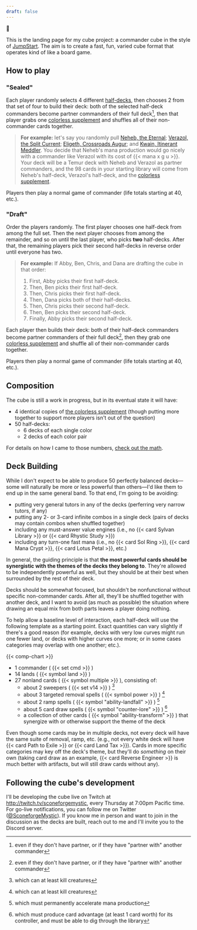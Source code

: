 ```yaml
---
draft: false
---
```


:wave:

This is the landing page for my cube project: a commander cube in the style of [JumpStart][jumpstart]. The aim is to create a fast, fun, varied cube format that operates kind of like a board game.

[jumpstart]: https://magic.wizards.com/en/articles/archive/news/introducing-jumpstart-new-way-play-magic-2020-02-20

## How to play

### "Sealed"

Each player randomly selects 4 different [half-decks](/decks), then chooses 2 from that set of four to build their deck: both of the selected half-deck commanders become partner commanders of their full deck[^1], then that player grabs one [colorless supplement][c-supplement] and shuffles all of their non-commander cards together.

> **For example:** let's say you randomly pull [Neheb, the Eternal][neheb]; [Verazol, the Split Current][verazol]; [Eligeth, Crossroads Augur][eligeth]; and [Kwain, Itinerant Meddler][kwain]. You decide that Neheb's mana production would go nicely with a commander like Verazol with its cost of {{< mana x g u >}}. Your deck will be a Temur deck with Neheb and Verazol as partner commanders, and the 98 cards in your starting library will come from Neheb's half-deck, Verazol's half-deck, and the [colorless supplement][c-supplement].

Players then play a normal game of commander (life totals starting at 40, etc.).

[neheb]: /decks/19-burn
[verazol]: /decks/49-kicker
[eligeth]: /decks/07-scry-bal
[kwain]: /decks/31-wu-control

### "Draft"

Order the players randomly. The first player chooses one half-deck from among the full set. Then the next player chooses from among the remainder, and so on until the last player, who picks **two** half-decks. After that, the remaining players pick their second half-decks in reverse order until everyone has two.

> **For example:** If Abby, Ben, Chris, and Dana are drafting the cube in that order:
>
>   1. First, Abby picks their first half-deck.
>   2. Then, Ben picks their first half-deck.
>   3. Then, Chris picks their first half-deck.
>   4. Then, Dana picks both of their half-decks.
>   5. Then, Chris picks their second half-deck.
>   6. Then, Ben picks their second half-deck.
>   7. Finally, Abby picks their second half-deck.

Each player then builds their deck: both of their half-deck commanders become partner commanders of their full deck[^1], then they grab one [colorless supplement][c-supplement] and shuffle all of their non-commander cards together.

Players then play a normal game of commander (life totals starting at 40, etc.).

## Composition

The cube is still a work in progress, but in its eventual state it will have:

  - 4 identical copies of [the colorless supplement][c-supplement] (though putting more together to support more players isn't out of the question)
  - 50 half-decks:
      - 6 decks of each single color
      - 2 decks of each color pair

For details on how I came to those numbers, [check out the math](/math).

## Deck Building

While I don't expect to be able to produce 50 perfectly balanced decks—some will naturally be more or less powerful than others—I'd like them to end up in the same general band. To that end, I'm going to be avoiding:

  - putting very general tutors in any of the decks (perferring very narrow tutors, if any)
  - putting any 2- or 3-card infinite combos in a single deck (pairs of decks may contain combos when shuffled together)
  - including any must-answer value engines (i.e., no {{< card Sylvan Library >}} or {{< card Rhystic Study >}})
  - including any turn-one fast mana (i.e., no {{< card Sol Ring >}}, {{< card Mana Crypt >}}, {{< card Lotus Petal >}}, etc.)

In general, the guiding principle is that **the most powerful cards should be synergistic with the themes of the decks they belong to**. They're allowed to be independently powerful as well, but they should be at their best when surrounded by the rest of their deck.

Decks should be somewhat focused, but shouldn't be nonfunctional without specific non-commander cards. After all, they'll be shuffled together with another deck, and I want to avoid (as much as possible) the situation where drawing an equal mix from both parts leaves a player doing nothing.

To help allow a baseline level of interaction, each half-deck will use the following template as a starting point. Exact quantities can vary slightly if there's a good reason (for example, decks with very low curves might run one fewer land, or decks with higher curves one more; or in some cases categories may overlap with one another; etc.).

{{< comp-chart >}}

  - 1 commander ( {{< set cmd >}} )
  - 14 lands ( {{< symbol land >}} )
  - 27 nonland cards ( {{< symbol multiple >}} ), consisting of:
      - about 2 sweepers ( {{< set v14 >}} ) [^2]
      - about 3 targeted removal spells ( {{< symbol power >}} ) [^2]
      - about 2 ramp spells ( {{< symbol "ability-landfall" >}} ) [^3]
      - about 5 card draw spells ( {{< symbol "counter-lore" >}} ) [^4]
      - a collection of other cards ( {{< symbol "ability-transform" >}} ) that synergize with or otherwise support the theme of the deck

Even though some cards may be in multiple decks, not every deck will have the same suite of removal, ramp, etc. (e.g., not every white deck will have {{< card Path to Exile >}} or {{< card Land Tax >}}). Cards in more specific categories may key off the deck's theme, but they'll do _something_ on their own (taking card draw as an example, {{< card Reverse Engineer >}} is much better with artifacts, but will still draw cards without any).

## Following the cube's development

I'll be developing the cube live on Twitch at http://twitch.tv/sconeforgemystic, every Thursday at 7:00pm Pacific time. For go-live notifications, you can follow me on Twitter ([@SconeforgeMystic](https://twitter.com/sconeforgemystic)). If you know me in person and want to join in the discussion as the decks are built, reach out to me and I'll invite you to the Discord server.

[c-supplement]: /decks/00-colorless-supplement
[^1]: even if they don't have partner, or if they have "partner with" another commander
[^2]: which can at least kill creatures
[^3]: which must permanently accelerate mana production
[^4]: which must produce card advantage (at least 1 card worth) for its controller, and must be able to dig through the library